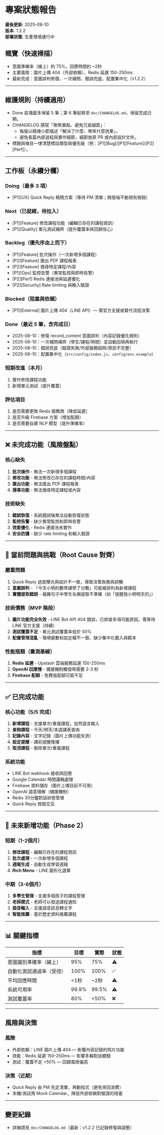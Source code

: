 # 專案狀態報告

**最後更新**: 2025-08-10  
**版本**: 1.2.2  
**部署狀態**: 生產環境運行中

## 概覽（快速掃描）
- 意圖準確率（線上）約 75%，回應時間約 ~2秒
- 主要風險：圖片上傳 404（外部依賴）、Redis 延遲 150-250ms
- 最新完成：意圖誤判修復、一次補問、錯誤兜底、配置集中化（v1.2.2）

---

## 維護規則（持續適用）
- Done 區塊最多保留 5 筆；第 6 筆起移至 `doc/CHANGELOG.md`，保留完成日期。
- CHANGELOG 撰寫「聚焦重點、避免冗長細節」：
  - 每版以精煉小節描述「解決了什麼、帶來什麼效果」。
  - 避免長篇內部過程與實作細節，細節放原 PR 或內部設計文件。
- 標題與條目一律清楚標註類型與優先級（例：[P1][Bug]/[P1][Feature]/[P2][Perf]）。

---

## 工作板（永續分欄）

### Doing（最多 3 項）
- [P1][UX] Quick Reply 精簡方案（等待 PM 清單；開發端不動現有按鈕）

### Next（已就緒，待拉入）
- [P1][Feature] 修改課程功能（編輯已存在的課程資訊）
- [P1][Quality] 單元測試補齊（提升覆蓋率與回歸信心）

### Backlog（優先序由上而下）
- [P1][Feature] 批次操作（一次新增多個課程）
- [P2][Feature] 匯出 PDF 課程報表
- [P2][Feature] 搜尋特定課程/內容
- [P1][Ops] 監控告警（異常監控與即時告警）
- [P2][Perf] Redis 連接池與延遲優化
- [P2][Security] Rate limiting 與輸入驗證

### Blocked（阻塞與依賴）
- [P1][External] 圖片上傳 404（LINE API）— 需官方支援或替代流程決策

### Done（最近 5 筆，含完成日）
- 2025-08-10：修復 record_content 意圖誤判（內容記錄優先規則）
- 2025-08-10：一次補問補齊（學生/課程/時間）並自動回填再執行
- 2025-08-10：錯誤兜底（驗證失敗/外部服務超時/資訊不完整）
- 2025-08-10：配置集中化（`src/config/index.js`、`config/env.example`）

### 短期改進（本月）
1. 實作修改課程功能
2. 新增單元測試（提升覆蓋）

### 評估項目
1. 是否需要更換 Redis 服務商（降低延遲）
2. 是否升級 Firebase 方案（增加配額）
3. 是否需要自建 NLP 模型（提升準確率）
---

## ❌ 未完成功能（風險盤點）

### 核心缺失
1. **批次操作** - 無法一次新增多個課程
2. **修改功能** - 無法修改已存在的課程時間/內容
3. **匯出功能** - 無法匯出 PDF 課程報表
4. **搜尋功能** - 無法搜尋特定課程或內容

### 技術缺失
1. **錯誤恢復** - 系統錯誤後無法自動恢復狀態
2. **監控告警** - 缺少異常監控和即時告警
3. **效能優化** - Redis 連接池未實作
4. **安全防護** - 缺少 rate limiting 和輸入驗證

---

## 🐛 當前問題與挑戰（Root Cause 對齊）

### 嚴重問題
1. Quick Reply 過度曝光與設計不一致，導致決策負擔與誤觸
2. **意圖誤判** - 「今天小明的數學課學了分數」可能被誤判為新增課程
3. **實體提取錯誤** - 複雜句子中學生名稱提取不準確（如「提醒我小明明天的」）

### 技術債務（MVP 階段）
1. **圖片功能完全失效** - LINE Bot API 404 錯誤，已排查多項可能原因，需等待 LINE 官方支援（持續）
2. **測試覆蓋不足** - 單元測試覆蓋率低於 50%
3. **配置管理混亂** - 環境變數和設定檔不一致、缺少集中化載入與範本

### 性能瓶頸（量測基線）
1. **Redis 延遲** - Upstash 雲端服務延遲 150-250ms
2. **OpenAI 回應慢** - 備援機制觸發時需要 2-3 秒
3. **Firebase 配額** - 免費版配額可能不足

---

## ✅ 已完成功能

### 核心功能（5/5 完成）
1. **新增課程** - 支援單次/重複課程，自然語言輸入
2. **查詢課程** - 今天/明天/本週課表查詢
3. **記錄內容** - 文字記錄（圖片上傳功能失效）
4. **設定提醒** - 課前提醒推播
5. **取消課程** - 刪除單次/重複課程

### 系統功能
- LINE Bot webhook 接收與回應
- Google Calendar 時間邏輯處理
- Firebase 資料儲存（圖片上傳目前不可用）
- OpenAI 語意理解（備援機制）
- Redis 30分鐘對話狀態管理
- Quick Reply 按鈕交互

---

## 🚀 未來新增功能（Phase 2）

### 短期（1-2個月）
1. **修改課程** - 編輯已存在的課程資訊
2. **批次處理** - 一次新增多個課程
3. **週報生成** - 自動生成學習週報
4. **Rich Menu** - LINE 圖形化選單

### 中期（3-6個月）
1. **多學生管理** - 支援多個孩子的課程管理
2. **老師模式** - 老師可以發送課程通知
3. **語音輸入** - 支援語音訊息轉文字
4. **智能推薦** - 基於歷史資料推薦課程

---

## 📊 關鍵指標

| 指標 | 目標 | 實際 | 狀態 |
|------|------|------|------|
| 意圖識別準確率（線上） | 95% | 75% | ⚠️ |
| 自動化測試通過率（受控） | 100% | 100% | ✅ |
| 平均回應時間 | <1秒 | ~2秒 | ⚠️ |
| 系統可用率 | 99.9% | 99.5% | ⚠️ |
| 測試覆蓋率 | 80% | <50% | ❌ |

---

## 風險與決策

### 風險
- 外部依賴：LINE 圖片上傳 404 — 影響內容記錄的照片功能
- 效能：Redis 延遲 150-250ms — 影響多輪對話體驗
- 測試：覆蓋不足 <50% — 回歸風險偏高

### 決策（近期）
- Quick Reply 由 PM 先定清單，再動程式（避免來回浪費）
- 本機/測試用 Mock Calendar，降低外部依賴對驗證的阻塞

---

## 變更紀錄
- 詳細請見 `doc/CHANGELOG.md`（最新：v1.2.2 已記錄修復與調整）